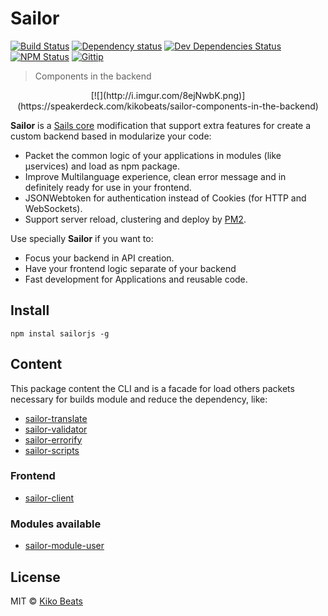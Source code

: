 # Sailor

[![Build Status](http://img.shields.io/travis/sailorjs/sails/master.svg?style=flat)](https://travis-ci.org/sailorjs/sails)
[![Dependency status](http://img.shields.io/david/sailorjs/sailorjs.svg?style=flat)](https://david-dm.org/sailorjs/sailorjs)
[![Dev Dependencies Status](http://img.shields.io/david/dev/sailorjs/sailorjs.svg?style=flat)](https://david-dm.org/sailorjs/sailorjs#info=devDependencies)
[![NPM Status](http://img.shields.io/npm/dm/sailorjs.svg?style=flat)](https://www.npmjs.org/package/sailorjs)
[![Gittip](http://img.shields.io/gittip/Kikobeats.svg?style=flat)](https://www.gittip.com/Kikobeats/)

> Components in the backend

<center>[![](http://i.imgur.com/8ejNwbK.png)](https://speakerdeck.com/kikobeats/sailor-components-in-the-backend)</center>

**Sailor** is a [Sails core](https://github.com/balderdashy/sails) modification that support extra features for create a custom backend based in modularize your code:

- Packet the common logic of your applications in modules (like μservices) and load as npm package.
- Improve Multilanguage experience, clean error message and in definitely ready for use in your frontend.
- JSONWebtoken for authentication instead of Cookies (for HTTP and WebSockets).
- Support server reload, clustering and deploy by [PM2](https://github.com/Unitech/PM2).

Use specially **Sailor** if you want to:

- Focus your backend in API creation.
- Have your frontend logic separate of your backend
- Fast development for Applications and reusable code.


## Install

```
npm instal sailorjs -g
```


## Content

This package content the CLI and is a facade for load others packets necessary for builds module and reduce the dependency, like:

- [sailor-translate](https://github.com/sailorjs/sailor-translate)
- [sailor-validator](https://github.com/sailorjs/sailor-validator)
- [sailor-errorify](https://github.com/sailorjs/sailor-errorify)
- [sailor-scripts](https://github.com/sailorjs/sailor-scripts)

### Frontend

- [sailor-client](https://github.com/sailorjs/sailor-client)

### Modules available

- [sailor-module-user](https://github.com/sailorjs/sailor-module-user)

## License

MIT © [Kiko Beats](http://www.kikobeats.com)

